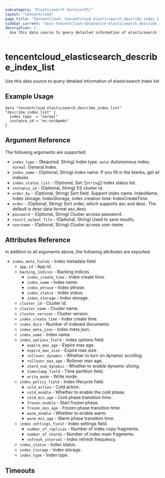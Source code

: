 ```yaml
---
subcategory: "Elasticsearch Service(ES)"
layout: "tencentcloud"
page_title: "TencentCloud: tencentcloud_elasticsearch_describe_index_list"
sidebar_current: "docs-tencentcloud-datasource-elasticsearch_describe_index_list"
description: |-
  Use this data source to query detailed information of elasticsearch index list
---
```


# tencentcloud_elasticsearch_describe_index_list

Use this data source to query detailed information of elasticsearch index list

## Example Usage

```hcl
data "tencentcloud_elasticsearch_describe_index_list" "describe_index_list" {
  index_type  = "normal"
  instance_id = "es-nni6pm4s"
}
```

## Argument Reference

The following arguments are supported:

* `index_type` - (Required, String) Index type. `auto`: Autonomous index; `normal`: General index.
* `index_name` - (Optional, String) Index name. If you fill in the blanks, get all indexes.
* `index_status_list` - (Optional, Set: [`String`]) Index status list.
* `instance_id` - (Optional, String) ES cluster id.
* `order_by` - (Optional, String) Sort field. Support index name: IndexName, index storage: IndexStorage, index creation time: IndexCreateTime.
* `order` - (Optional, String) Sort order, which supports asc and desc. The default is desc data format asc,desc.
* `password` - (Optional, String) Cluster access password.
* `result_output_file` - (Optional, String) Used to save results.
* `username` - (Optional, String) Cluster access user name.

## Attributes Reference

In addition to all arguments above, the following attributes are exported:

* `index_meta_fields` - Index metadata field.
  * `app_id` - App id.
  * `backing_indices` - Backing indices.
    * `index_create_time` - Index create time.
    * `index_name` - Index name.
    * `index_phrase` - Index phrase.
    * `index_status` - Index status.
    * `index_storage` - Index storage.
  * `cluster_id` - Cluster id.
  * `cluster_name` - Cluster name.
  * `cluster_version` - Cluster version.
  * `index_create_time` - Index create time.
  * `index_docs` - Number of indexed documents.
  * `index_meta_json` - Index meta json.
  * `index_name` - Index name.
  * `index_options_field` - Index options field.
    * `expire_max_age` - Expire max age.
    * `expire_max_size` - Expire max size.
    * `rollover_dynamic` - Whether to turn on dynamic scrolling.
    * `rollover_max_age` - Rollover max age.
    * `shard_num_dynamic` - Whether to enable dynamic slicing.
    * `timestamp_field` - Time partition field.
    * `write_mode` - Write mode.
  * `index_policy_field` - Index lifecycle field.
    * `cold_action` - Cold action.
    * `cold_enable` - Whether to enable the cold phase.
    * `cold_min_age` - Cold phase transition time.
    * `frozen_enable` - Start frozen phase.
    * `frozen_min_age` - Frozen phase transition time.
    * `warm_enable` - Whether to enable warm.
    * `warm_min_age` - Warm phase transition time.
  * `index_settings_field` - Index settings field.
    * `number_of_replicas` - Number of index copy fragments.
    * `number_of_shards` - Number of index main fragments.
    * `refresh_interval` - Index refresh frequency.
  * `index_status` - Index status.
  * `index_storage` - Index storage.
  * `index_type` - Index type.


## Timeouts

<no value>


